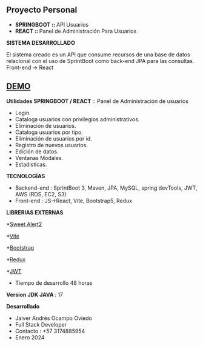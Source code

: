 ## Proyecto Personal
* <b>SPRINGBOOT :: </b>API Usuarios
* <b>REACT      :: </b>Panel de Administración Para Usuarios


<b>SISTEMA DESARROLLADO</b> 

El sistema creado es un API que consume recursos de una base de datos relacional con el uso de SprintBoot como back-end JPA para las consultas. Front-end -> React 

## <a href="https://youtu.be/AZp_VOxb1Eo" target="_blank">DEMO</a>

<b>Utilidades SPRINGBOOT / REACT</b> :: Panel de Administración de usuarios

* Login.
* Cataloga usuarios con privilegios administrativos.
* Eliminación de usuarios.
* Cataloga usuarios por tipo.
* Eliminación de usuarios por id.
* Registro de nuevos usuarios.
* Edición de datos.
* Ventanas Modales.
* Estadisticas.


<b>TECNOLOGÍAS </b>
* Backend-end  : SprintBoot 3, Maven, JPA, MySQL, spring devTools, JWT, AWS (RDS, EC2, S3)
* Front-end : JS->React, Vite, Bootstrap5, Redux
  
<b>LIBRERIAS EXTERNAS</b>

 <p>*<a href="https://sweetalert2.github.io/">Sweet Alert2</a></p>
 <p>*<a href="https://vitejs.dev/guide/">Vite</a></p>
 <p>*<a href="https://getbootstrap.com/docs/5.3/getting-started/download/">Bootstrap</a></p>
 <p>*<a href="https://redux-toolkit.js.org/">Redux</a></p>
 <p>*<a href="https://jwt.io/">JWT</a></p>


* Tiempo de desarrollo 48 horas

<b>Version JDK JAVA </b>: 17

<b>Desarrollado</b>

* Jaiver Andrés Ocampo Oviedo
* Full Stack Developer
* Contacto : +57 3174885954
* Enero 2024 